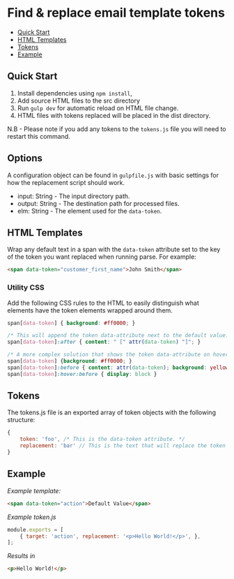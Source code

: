 # Find & replace email template tokens

- [Quick Start](#quick-start)
- [HTML Templates](#html-templates)
- [Tokens](#tokens)
- [Example](#example)

## Quick Start

1. Install dependencies using `npm install`,
2. Add source HTML files to the src directory
3. Run `gulp dev` for automatic reload on HTML file change.
4. HTML files with tokens replaced will be placed in the dist directory. 

N.B - Please note if you add any tokens to the `tokens.js` file you will need to restart this command.

## Options

A configuration object can be found in `gulpfile.js` with basic settings for how the replacement script should work.

- input: String - The input directory path.
- output: String - The destination path for processed files.
- elm: String - The element used for the `data-token`.

## HTML Templates

Wrap any default text in a span with the `data-token` attribute set to the key of the token you want replaced when running parse. For example:

```html
<span data-token="customer_first_name">John Smith</span>
```

### Utility CSS

Add the following CSS rules to the HTML to easily distinguish what elements have the token elements wrapped around them.

```css
span[data-token] { background: #ff0000; }

/* This will append the token data-attribute next to the default value. */
span[data-token]:after { content: " [" attr(data-token) "]"; }

/* A more complex solution that shows the token data-attribute on hover */
span[data-token] {background: #ff0000; }
span[data-token]:before { content: attr(data-token); background: yellow; color: black; font-size: 11px; text-align: center; width: 200px; z-index: 600; position: absolute; display: none; }
span[data-token]:hover:before { display: block }
```

## Tokens

The tokens.js file is an exported array of token objects with the following structure:

```js
{
    token: 'foo', /* This is the data-token attribute. */
    replacement: 'bar' // This is the text that will replace the token foo.
}
```

## Example

*Example template:*
```html
<span data-token="action">Default Value</span>
```
*Example token.js*
```js
module.exports = [
    { target: 'action', replacement: '<p>Hello World!</p>', },
];
```
*Results in*
```html
<p>Hello World!</p>
```
